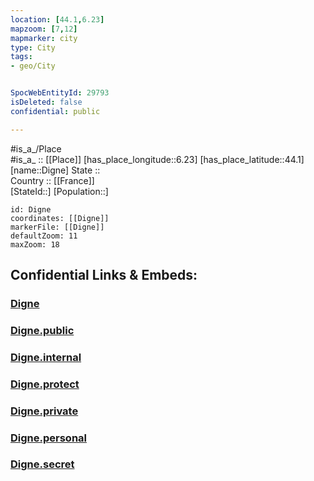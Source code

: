 ```yaml
---
location: [44.1,6.23] 
mapzoom: [7,12] 
mapmarker: city 
type: City
tags:
- geo/City


SpocWebEntityId: 29793
isDeleted: false
confidential: public

---
```

#is_a_/Place  
#is_a_ :: [[Place]] 
[has_place_longitude::6.23] 
[has_place_latitude::44.1] 
[name::Digne] 
State ::  
Country :: [[France]]  
[StateId::] 
[Population::] 



```leaflet
id: Digne
coordinates: [[Digne]] 
markerFile: [[Digne]] 
defaultZoom: 11 
maxZoom: 18
```


## Confidential Links & Embeds: 

### [Digne](/_Standards/Earth/Continent/Europe/Europe~West/France/regions~France/Provence-Alpes-Côte_d'Azur/departments~Provence/Alpes-de-Haute-Provence/communes~Alpes-de-Haute/Digne-les-Bains/cities~Digne-les-Bains/Digne.md) 

### [Digne.public](/_public/Earth/Continent/Europe/Europe~West/France/regions~France/Provence-Alpes-Côte_d'Azur/departments~Provence/Alpes-de-Haute-Provence/communes~Alpes-de-Haute/Digne-les-Bains/cities~Digne-les-Bains/Digne.public.md) 

### [Digne.internal](/_internal/Earth/Continent/Europe/Europe~West/France/regions~France/Provence-Alpes-Côte_d'Azur/departments~Provence/Alpes-de-Haute-Provence/communes~Alpes-de-Haute/Digne-les-Bains/cities~Digne-les-Bains/Digne.internal.md) 

### [Digne.protect](/_protect/Earth/Continent/Europe/Europe~West/France/regions~France/Provence-Alpes-Côte_d'Azur/departments~Provence/Alpes-de-Haute-Provence/communes~Alpes-de-Haute/Digne-les-Bains/cities~Digne-les-Bains/Digne.protect.md) 

### [Digne.private](/_private/Earth/Continent/Europe/Europe~West/France/regions~France/Provence-Alpes-Côte_d'Azur/departments~Provence/Alpes-de-Haute-Provence/communes~Alpes-de-Haute/Digne-les-Bains/cities~Digne-les-Bains/Digne.private.md) 

### [Digne.personal](/_personal/Earth/Continent/Europe/Europe~West/France/regions~France/Provence-Alpes-Côte_d'Azur/departments~Provence/Alpes-de-Haute-Provence/communes~Alpes-de-Haute/Digne-les-Bains/cities~Digne-les-Bains/Digne.personal.md) 

### [Digne.secret](/_secret/Earth/Continent/Europe/Europe~West/France/regions~France/Provence-Alpes-Côte_d'Azur/departments~Provence/Alpes-de-Haute-Provence/communes~Alpes-de-Haute/Digne-les-Bains/cities~Digne-les-Bains/Digne.secret.md)

